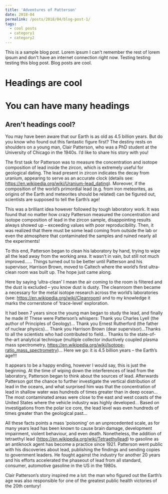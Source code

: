 ```yaml
---
title: 'Adventures of Patterson'
date: 2018-04
permalink: /posts/2018/04/blog-post-1/
tags:
  - cool posts
  - category1
  - category2
---
```


This is a sample blog post. Lorem ipsum I can't remember the rest of lorem ipsum and don't have an internet connection right now. Testing testing testing this blog post. Blog posts are cool.

Headings are cool
======

You can have many headings
======

Aren't headings cool?
------
You may have been aware that our Earth is as old as 4.5 billion years. But do you know who found out this fantastic figure first? The destiny rests on shoulders on a young man, Clair Patterson, who was a PhD student at the University of Chicago in the 1940s. I’d like to share his story with you!

The first task for Patterson was to measure the concentration and isotope composition of lead inside the zircon, which is extremely useful for geological dating. The lead present in zircon indicates the decay from uranium, appearing to serve as an accurate clock (details see: https://en.wikipedia.org/wiki/Uranium-lead_dating). Moreover, if the composition of the world’s primordial lead (e.g. from iron meteorites, as origins of the Earth and meteorites should be related) can be figured out, scientists are supposed to tell the Earth’s age!

This was a brilliant idea however followed by tough laboratory work. It was found that no matter how crazy Patterson measured the concentration and isotope composition of lead in the zircon sample, disappointing results always showed up – exceeding values with poor reproducibility. Then, it was realized that there must be some lead coming from outside the lab or even the atmosphere that contaminated the samples and ruined nearly all the experiments!

To this end, Patterson began to clean his laboratory by hand, trying to wipe all the lead away from the working area. It wasn’t in vain, but still not much improved…… Things turned out to be better until Patterson and his supervisor, Harrison Brown, moved to Caltech where the world’s first ultra-clean room was built up. The hope just came along.

Here by saying ‘ultra-clean’ I mean the air coming to the room is filtered and the dust is excluded – you know dust is dusty. The cleanroom then became a necessary for the metal isotope research across the world’s laboratories (see: https://en.wikipedia.org/wiki/Cleanroom) and to my knowledge it marks the cornerstone of ‘trace-level’ exploration.

It had been 7 years since the young man began to study the lead, and finally he made it! These were Patterson’s whispers: Thank you Charles Lyell (the author of Principles of Geology)… Thank you Ernest Rutherford (the father of nuclear physics)… Thank you Harrison Brown (dear supervisor)…Thanks to all the scientists who had contributed to field… Thanks to the state-of-the-art analytical technique (multiple collector inductively coupled plasma mass spectrometry, https://en.wikipedia.org/wiki/Isotope-ratio_mass_spectrometry)… Here we go: it is 4.5 billion years – the Earth’s age!!!

It appears to be a happy ending, however I would say, this is just the beginning. At the time of wiping down the interferences of lead from the laboratory, Patterson began to think about the sources of lead. Afterwards Patterson got the chance to further investigate the vertical distribution of lead in the oceans, and what surprised him was that the concentration of lead in shallow water was hundreds of times greater than in deep ocean… The most contaminated areas were close to the east and west coasts of the United States where the vehicle industry was highly developed… Based on investigations from the polar ice core, the lead level was even hundreds of times greater than the geological past…

All these facts points a mass ‘poisoning’ on an unprecedented scale, as for many years lead has been known to cause brain damage, development impairment, violent behaviour, and even death. Nonetheless, the addition of tetraethyl lead (https://en.wikipedia.org/wiki/Tetraethyllead) to gasoline as an antiknock agent has become a practice since 1921. Patterson went public with his discoveries about lead, publishing the findings and sending copies to government leaders. He fought against the industry for another 20 years and his efforts accelerated the phaseout of lead from all standard, consumer, automotive gasoline in the US in the 1980s.

Clair Patterson’s story inspired me a lot: the man who figured out the Earth’s age was also responsible for one of the greatest public health victories of the 20th century!
